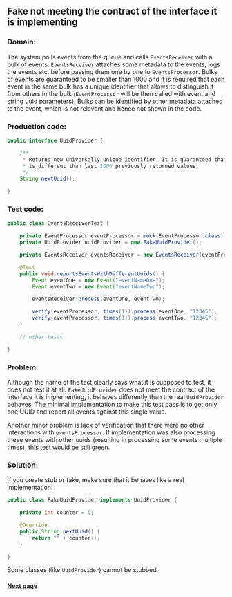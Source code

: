 ## Fake not meeting the contract of the interface it is implementing


### Domain:

The system polls events from the queue and calls ```EventsReceiver``` with a bulk of events. ```EventsReceiver``` attaches some metadata to the events, logs the events etc. before passing them one by one to ```EventsProcessor```. Bulks of events are guaranteed to be smaller than 1000 and it is required that each event in the same bulk has a unique identifier that allows to distinguish it from others in the bulk (```EventProcessor``` will be then called with event and string uuid parameters). Bulks can be identified by other metadata attached to the event, which is not relevant and hence not shown in the code.


### Production code:

```java
public interface UuidProvider {

    /**
     * Returns new universally unique identifier. It is guaranteed that returned value
     * is different than last 1000 previously returned values.
     */
    String nextUuid();

}
```


### Test code:

```java
public class EventsReceiverTest {

    private EventProcessor eventProcessor = mock(EventProcessor.class);
    private UuidProvider uuidProvider = new FakeUuidProvider();

    private EventsReceiver eventsReceiver = new EventsReceiver(eventProcessor, uuidProvider);

    @Test
    public void reportsEventsWithDifferentUuids() {
        Event eventOne = new Event("eventNameOne");
        Event eventTwo = new Event("eventNameTwo");

        eventsReceiver.process(eventOne, eventTwo);

        verify(eventProcessor, times(1)).process(eventOne, "12345");
        verify(eventProcessor, times(1)).process(eventTwo, "12345");
    }

    // other tests

}
```


### Problem:

Although the name of the test clearly says what it is supposed to test, it does not test it at all. ```FakeUuidProvider``` does not meet the contract of the interface it is implementing, it behaves differently than the real ```UuidProvider``` behaves. The minimal implementation to make this test pass is to get only one UUID and report all events against this single value.

Another minor problem is lack of verification that there were no other interactions with ```eventsProcessor```. If implementation was also processing these events with other uuids (resulting in processing some events multiple times), this test would be still green.


### Solution:

If you create stub or fake, make sure that it behaves like a real implementation:

```java
public class FakeUuidProvider implements UuidProvider {

    private int counter = 0;

    @Override
    public String nextUuid() {
        return "" + counter++;
    }

}
```

Some classes (like ```UuidProvider```) cannot be stubbed.


#### [Next page](https://github.com/Jarcionek/Bad-Practices-of-Testing/blob/master/src/java/presentation/_10_test_verifying_implementation_rather_than_behaviour/description.md)
